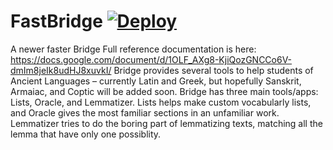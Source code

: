 # FastBridge [![Deploy](https://www.herokucdn.com/deploy/button.svg)](https://heroku.com/deploy?template=https://github.com/HCDigitalScholarship/FastBridge/tree/masterbackend_in_FastAPI)

A newer faster Bridge 
Full reference documentation is here: https://docs.google.com/document/d/1OLF_AXg8-KjiQozGNCCo6V-dmIm8jeIk8udHJ8xuvkI/
Bridge provides several tools to help students of Ancient Languages – currently Latin and Greek, but hopefully Sanskrit, Armaiac, and Coptic will be added soon. 
Bridge has three main tools/apps: Lists, Oracle, and Lemmatizer. Lists helps make custom vocabularly lists, and Oracle gives the most familiar sections in an unfamiliar work.
Lemmatizer tries to do the boring part of lemmatizing texts, matching all the lemma that have only one possiblity. 
